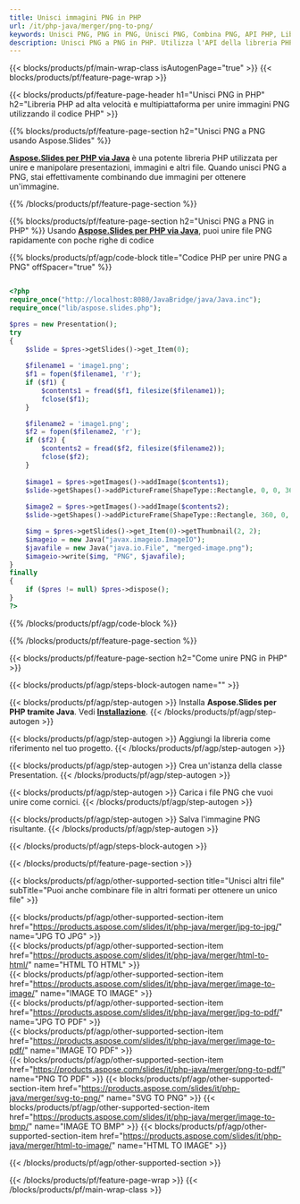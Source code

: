 ```yaml
---
title: Unisci immagini PNG in PHP
url: /it/php-java/merger/png-to-png/
keywords: Unisci PNG, PNG in PNG, Unisci PNG, Combina PNG, API PHP, Libreria PHP
description: Unisci PNG a PNG in PHP. Utilizza l'API della libreria PHP per combinare i file PNG
---
```


{{< blocks/products/pf/main-wrap-class isAutogenPage="true" >}}
{{< blocks/products/pf/feature-page-wrap >}}

{{< blocks/products/pf/feature-page-header h1="Unisci PNG in PHP" h2="Libreria PHP ad alta velocità e multipiattaforma per unire immagini PNG utilizzando il codice PHP" >}}

{{% blocks/products/pf/feature-page-section h2="Unisci PNG a PNG usando Aspose.Slides" %}}

[**Aspose.Slides per PHP via Java**](https://products.aspose.com/slides/it/php-java/) è una potente libreria PHP utilizzata per unire e manipolare presentazioni, immagini e altri file. Quando unisci PNG a PNG, stai effettivamente combinando due immagini per ottenere un'immagine.

{{% /blocks/products/pf/feature-page-section %}}




{{% blocks/products/pf/feature-page-section  h2="Unisci PNG a PNG in PHP" %}}
Usando [**Aspose.Slides per PHP via Java**](https://products.aspose.com/slides/it/php-java/), puoi unire file PNG rapidamente con poche righe di codice

{{% blocks/products/pf/agp/code-block title="Codice PHP per unire PNG a PNG" offSpacer="true" %}}
```php

<?php
require_once("http://localhost:8080/JavaBridge/java/Java.inc");
require_once("lib/aspose.slides.php");

$pres = new Presentation();
try
{
    $slide = $pres->getSlides()->get_Item(0);
    
    $filename1 = 'image1.png';
    $f1 = fopen($filename1, 'r');
    if ($f1) {
        $contents1 = fread($f1, filesize($filename1));
        fclose($f1);
    }

    $filename2 = 'image1.png';
    $f2 = fopen($filename2, 'r');
    if ($f2) {
        $contents2 = fread($f2, filesize($filename2));
        fclose($f2);
    }
    
    $image1 = $pres->getImages()->addImage($contents1);
    $slide->getShapes()->addPictureFrame(ShapeType::Rectangle, 0, 0, 360, 540, $image1);
    
    $image2 = $pres->getImages()->addImage($contents2);
    $slide->getShapes()->addPictureFrame(ShapeType::Rectangle, 360, 0, 360, 540, $image2);

    $img = $pres->getSlides()->get_Item(0)->getThumbnail(2, 2);
    $imageio = new Java("javax.imageio.ImageIO");
    $javafile = new Java("java.io.File", "merged-image.png");
    $imageio->write($img, "PNG", $javafile);
}
finally
{
    if ($pres != null) $pres->dispose();
}
?>
```
{{% /blocks/products/pf/agp/code-block %}}

{{% /blocks/products/pf/feature-page-section %}}




{{< blocks/products/pf/feature-page-section  h2="Come unire PNG in PHP" >}}


{{< blocks/products/pf/agp/steps-block-autogen name="" >}}


{{< blocks/products/pf/agp/step-autogen >}}
Installa **Aspose.Slides per PHP tramite Java**. Vedi [**Installazione**](https://docs.aspose.com/slides/php-java/installation/).
{{< /blocks/products/pf/agp/step-autogen >}}

{{< blocks/products/pf/agp/step-autogen >}}
Aggiungi la libreria come riferimento nel tuo progetto.
{{< /blocks/products/pf/agp/step-autogen >}}

{{< blocks/products/pf/agp/step-autogen >}}
Crea un'istanza della classe Presentation.
{{< /blocks/products/pf/agp/step-autogen >}}

{{< blocks/products/pf/agp/step-autogen >}}
Carica i file PNG che vuoi unire come cornici.
{{< /blocks/products/pf/agp/step-autogen >}}

{{< blocks/products/pf/agp/step-autogen >}}
Salva l'immagine PNG risultante.
{{< /blocks/products/pf/agp/step-autogen >}}


{{< /blocks/products/pf/agp/steps-block-autogen >}}


{{< /blocks/products/pf/feature-page-section >}}




{{< blocks/products/pf/agp/other-supported-section title="Unisci altri file" subTitle="Puoi anche combinare file in altri formati per ottenere un unico file" >}}

{{< blocks/products/pf/agp/other-supported-section-item href="https://products.aspose.com/slides/it/php-java/merger/jpg-to-jpg/" name="JPG TO JPG" >}}    
{{< blocks/products/pf/agp/other-supported-section-item href="https://products.aspose.com/slides/it/php-java/merger/html-to-html/" name="HTML TO HTML" >}}  
{{< blocks/products/pf/agp/other-supported-section-item href="https://products.aspose.com/slides/it/php-java/merger/image-to-image/" name="IMAGE TO IMAGE" >}}  
{{< blocks/products/pf/agp/other-supported-section-item href="https://products.aspose.com/slides/it/php-java/merger/jpg-to-pdf/" name="JPG TO PDF" >}}  
{{< blocks/products/pf/agp/other-supported-section-item href="https://products.aspose.com/slides/it/php-java/merger/image-to-pdf/" name="IMAGE TO PDF" >}}  
{{< blocks/products/pf/agp/other-supported-section-item href="https://products.aspose.com/slides/it/php-java/merger/png-to-pdf/" name="PNG TO PDF" >}} 
{{< blocks/products/pf/agp/other-supported-section-item href="https://products.aspose.com/slides/it/php-java/merger/svg-to-png/" name="SVG TO PNG" >}} 
{{< blocks/products/pf/agp/other-supported-section-item href="https://products.aspose.com/slides/it/php-java/merger/image-to-bmp/" name="IMAGE TO BMP" >}} 
{{< blocks/products/pf/agp/other-supported-section-item href="https://products.aspose.com/slides/it/php-java/merger/html-to-image/" name="HTML TO IMAGE" >}}  
  


{{< /blocks/products/pf/agp/other-supported-section >}}

{{< /blocks/products/pf/feature-page-wrap >}}
{{< /blocks/products/pf/main-wrap-class >}}